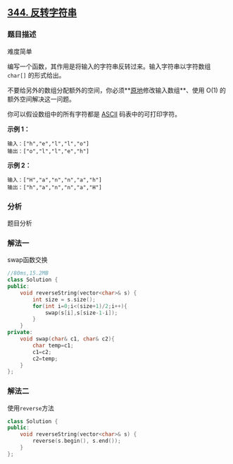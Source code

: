 ## [344. 反转字符串](https://leetcode-cn.com/problems/reverse-string/)

### 题目描述

难度简单

编写一个函数，其作用是将输入的字符串反转过来。输入字符串以字符数组 `char[]` 的形式给出。

不要给另外的数组分配额外的空间，你必须**[原地](https://baike.baidu.com/item/原地算法)修改输入数组**、使用 O(1) 的额外空间解决这一问题。

你可以假设数组中的所有字符都是 [ASCII](https://baike.baidu.com/item/ASCII) 码表中的可打印字符。 

**示例 1：**

```
输入：["h","e","l","l","o"]
输出：["o","l","l","e","h"]
```

**示例 2：**

```
输入：["H","a","n","n","a","h"]
输出：["h","a","n","n","a","H"]
```

### 分析

题目分析

### 解法一

swap函数交换

```c++
//80ms,15.2MB
class Solution {
public:
    void reverseString(vector<char>& s) {
        int size = s.size();
        for(int i=0;i<(size+1)/2;i++){
            swap(s[i],s[size-1-i]);
        }
    }
private:
    void swap(char& c1, char& c2){
        char temp=c1;
        c1=c2;
        c2=temp;
    }
};
```

### 解法二

使用`reverse`方法

```c++
class Solution {
public:
    void reverseString(vector<char>& s) {
        reverse(s.begin(), s.end());
    }
};

```

